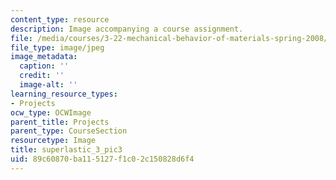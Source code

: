 ```yaml
---
content_type: resource
description: Image accompanying a course assignment.
file: /media/courses/3-22-mechanical-behavior-of-materials-spring-2008/89c60870ba115127f1c02c150828d6f4_superlastic_3_pic3.jpg
file_type: image/jpeg
image_metadata:
  caption: ''
  credit: ''
  image-alt: ''
learning_resource_types:
- Projects
ocw_type: OCWImage
parent_title: Projects
parent_type: CourseSection
resourcetype: Image
title: superlastic_3_pic3
uid: 89c60870-ba11-5127-f1c0-2c150828d6f4
---
```

